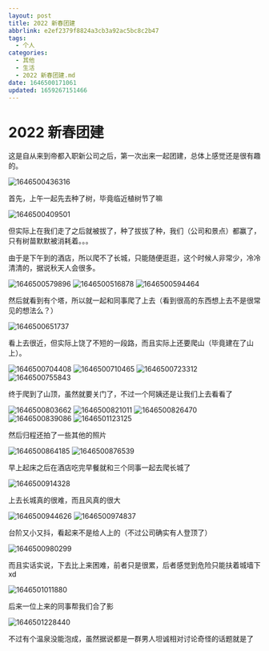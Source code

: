 ```yaml
---
layout: post
title: 2022 新春团建
abbrlink: e2ef2379f8824a3cb3a92ac5bc8c2b47
tags:
  - 个人
categories:
  - 其他
  - 生活
  - 2022 新春团建.md
date: 1646500171061
updated: 1659267151466
---
```


# 2022 新春团建

这是自从来到帝都入职新公司之后，第一次出来一起团建，总体上感觉还是很有趣的。

![1646500436316](https://image-proxy.rxliuli.com/?url=https://lh3.googleusercontent.com/pw/AL9nZEUsxlxxNSVE1ZLO7KvnozkQ7U6QYrNsqOI5r28T4zzubPMQeqpis_ycplby8dbZ6r9OHtyjDjz01i7HMzeUWxscuawsY0Tz2s_wFDRNyawUb5uQLsMB1BO58MEhB-iQJdybpePvRvBY6PpdQUZ1bWU_=w1783-h1337-no)

首先，上午一起先去种了树，毕竟临近植树节了嘛

![1646500409501](https://image-proxy.rxliuli.com/?url=https://lh3.googleusercontent.com/pw/AL9nZEUys7HTCv9YFaItl4MnTGZ95xFstKu5p6u9KoPEJZVH63g7zZFSjz3SAQooYkHiHEelJoQsW87UtQH6ZQV-4fLhYKgso-U3iaQM6y1E1jkaULyDzTtVOO9HhDKf6QgtpaJgXtp8NmS9Wj1RgXjYu91g=w1783-h1337-no)

但实际上在我们走了之后就被拔了，种了拔拔了种，我们（公司和景点）都赢了，只有树苗默默被消耗着。。。

由于是下午到的酒店，所以爬不了长城，只能随便逛逛，这个时候人非常少，冷冷清清的，据说秋天人会很多。

![1646500579896](https://image-proxy.rxliuli.com/?url=https://lh3.googleusercontent.com/pw/AL9nZEXSRpwPc7aOnKWjczQuNBVg9dzJ_ljEyN7q2Jk4iI5zV4zVHM9NPGqZSYF5WW1VY9Zy-13VnaxSJiJdVfJObcRAWywK-HnbON-yAgyNpgfgUFpSuXCBwgq-0n72tP4r2WMT_asM-33kRi_Av7SN2goL=w1783-h1337-no)
![1646500516878](https://image-proxy.rxliuli.com/?url=https://lh3.googleusercontent.com/pw/AL9nZEVGOPD1YJPyeMDZM6ZxU434rggyrTLZsCMvZILjg-uQMEBy_XNGRC_21kJaM6DXqj31bnP48xRqJslUUhRJVAggLf-nZwOGciij8NB581uFRcmWvESl_TG4_wnw1c_M0nunoDyrFPMwA9ak3ZmFOCJ9=w1783-h1337-no)
![1646500594464](https://image-proxy.rxliuli.com/?url=https://lh3.googleusercontent.com/pw/AL9nZEXs1dPFZlIYrBjaP_A5PWKGDx618YRyfvQHbCzCsaWyx7T8Kdmc6OiRCp136NcFDWVg_VQtBc19fAINr006TxIfWAhi8UB7S8ikObZsI2U2PDty1xLKpZclzeynZ9vtm3fedZm_fz8IQ-2XLZLIEFgg=w1783-h1337-no)

然后就看到有个塔，所以就一起和同事爬了上去（看到很高的东西想上去不是很常见的想法么？）

![1646500651737](https://image-proxy.rxliuli.com/?url=https://lh3.googleusercontent.com/pw/AL9nZEW6dTb331YMOf1X1UAKytvXpBKAibBhNR3ShDycRmrijcB4d9GSW5PyRwa1G5AGtrFmIUwzCe2gabIUvblTWgpqdhmIqjJoAJmFbQt405PH9LilmqF5da9H5uUVgoZG83JgUn5mo2kryahwUjYPH745=w1003-h1337-no)

看上去很近，但实际上饶了不短的一段路，而且实际上还要爬山（毕竟建在了山上）。

![1646500704408](https://image-proxy.rxliuli.com/?url=https://lh3.googleusercontent.com/pw/AL9nZEWzEhQhwBoMfP-pU-q_8ck7PxiMz_mTb9kjIKA-LuPGEMIWJisM76esE-2qPMmxjlCsA0ZPmOiXrTVkCLpWHV7kFVycWBhJjvbQJKqVFRyOTj1fGdMJ21oKHiptRsREhfjAE4uAKWoy7stacLZILqci=w1003-h1337-no)
![1646500710465](https://image-proxy.rxliuli.com/?url=https://lh3.googleusercontent.com/pw/AL9nZEXHKIKneM9TLuqa9Yb6_wqtkfK6xr02roVaFmUhWStaSESv_ojJ57cG6zHwQzu4OWgJq0q3z2T7EBTrfgpod_KqALJHQxKCKkfimV8AtDKip8mFIp2lmwkh766yzWf81Z3rcoHsWihNT-PuCf9g5Gky=w1783-h1337-no)
![1646500723312](https://image-proxy.rxliuli.com/?url=https://lh3.googleusercontent.com/pw/AL9nZEUxhBjuiZbXLZVknciZqEsB0ibEIjSUEcF5vT8B8xCMiLkRw9TpnhWC5ympPbmZke0XCSKoJyS1ou6NlEIifeOxGcl0AQ3ENK8srzqOA0wmPSMP7dV8pPtJO_OgSvR0YWPujJEHSxrNEPL27lNlRq4R=w1783-h1337-no)
![1646500755843](https://image-proxy.rxliuli.com/?url=https://lh3.googleusercontent.com/pw/AL9nZEXoRl6-BV8aTBUYyQhdOgsyvqLxveqLvTYMlsaTngReXqcgeqlymJFcuHrMDHiyoP8M-kFNr6YMSQVOwZPETxGr97Dhwy0FKt5fIIva1fMXybdUc5b0C6CezadSwQ61Ga1pFARcteOD-3ZAoRhMPtP6=w1783-h1337-no)

终于爬到了山顶，虽然就要关门了，不过一个阿姨还是让我们上去看看了

![1646500803662](https://image-proxy.rxliuli.com/?url=https://lh3.googleusercontent.com/pw/AL9nZEUHcQ6ooDbmh8NKoDLpvw3GuWCz8QKabUMEPdbpP4Oz3Mms2TLGH0_GCzDpHB1t3RhXWEyha9bGPNB5_a36ql4gA52eT7tRiKug8K4I1OgY3Hs3GD-yr_nM_yuu3zJL2Yvv5c41IrFjkDcTXsJJPJVT=w1003-h1337-no)
![1646500821011](https://image-proxy.rxliuli.com/?url=https://lh3.googleusercontent.com/pw/AL9nZEW7H9Ec3vBT9akbQpUCkIsk2FLh5Pu020bavcHVjF5przrxPYB1ekI_coBjsTrI1JEVK0YkE8-kJ6HFjxMsUTzQKP4vb43kXRkk5BLrGCMLZFz6PTnbzsKJna05NFvg-8JV6SXLDalNToMb4SzUdpzy=w1003-h1337-no)
![1646500826470](https://image-proxy.rxliuli.com/?url=https://lh3.googleusercontent.com/pw/AL9nZEUeGsQlhVbaJMoZGhELtsz6JEjem9H1TQRFsPdmqjVYNDXsgRPChznBKT0uaKC-NkdCZtqDx4hmIOwg9AnVYfw9B2C97nCc59jgQsIUQvp1ZPRFpqvWDPrdM4lTZqeYd6rEVBYw6ZzyGQMBB8fw4fXw=w1783-h1337-no)
![1646500839086](https://image-proxy.rxliuli.com/?url=https://lh3.googleusercontent.com/pw/AL9nZEWCXf_mY2um36Tc3ekAZs4t9EzKG6W9PYrTK9Ju7K2PqksEzqXc_wuVwGCU1lMiH84q66Zrxzd3d2cSVoqGMEyB0h3a1fMMXticgpEqlxyi5uSXKrFDsdK6I96smk_fchKoswDG7WQSCCeTQQT_tYqR=w1783-h1337-no)
![1646501123125](https://image-proxy.rxliuli.com/?url=https://lh3.googleusercontent.com/pw/AL9nZEXpC82Txl9AptR3eCo-DyJ9esBZxlWrOm9E7Mx5mW-WmWb7TQDyRJZ4058YaD3y725fRgNraFRoyuLMA31DJBSWpykQ1DwNUjdmch8HIuSVG_sEwr7iDbFpUkUbGBl6GFf-n0ZDq49DDr1EnONBByGS=w1003-h1337-no)

然后归程还拍了一些其他的照片

![1646500864185](https://image-proxy.rxliuli.com/?url=https://lh3.googleusercontent.com/pw/AL9nZEWPeppCA9Eo4snBRzId4Za6Bh1x1zXDeN25a4-Qo9ZX2hfA-iwXXStui9dT30-jpCyWPpElQe5BRsD04GBPkgLYgzZwr5dmQjm3io8WnETcWHJGGbCnAwo0jwRUJ4OcKOzBnXLa-FR5rN9fkU44dc8k=w1003-h1337-no)
![1646500876539](https://image-proxy.rxliuli.com/?url=https://lh3.googleusercontent.com/pw/AL9nZEUzvSZ_AKDB7vud3BarCxRjsUgYm6CzDWi6k_jaWIQMc2wfKzFV7PCBgJ-rO80UqN-Ya7gzHdyWGEDkjMw5LBLsMKhI2LXFuFh09KdNrt2D0TzWuoaDNnJUqV4BC_IUYBzCPG7wJGS_NJ_HDdVnFQ5g=w1003-h1337-no)

早上起床之后在酒店吃完早餐就和三个同事一起去爬长城了

![1646500914328](https://image-proxy.rxliuli.com/?url=https://lh3.googleusercontent.com/pw/AL9nZEVwO3dwDvoB2Kk-PQCMc9vSeKFmwiQHGbz-29m3AkILDUaToo3BYz2hpu8ZeHiEkdkaTPwQAe99s1M_1UwpiREgfTPQIn22GuY1Cxh9X1ej4ma1RXJtQCrMm_h4IDrfa_Xsl536q1DMiBY474R8Xyp-=w1783-h1337-no)

上去长城真的很难，而且风真的很大

![1646500944626](https://image-proxy.rxliuli.com/?url=https://lh3.googleusercontent.com/pw/AL9nZEWiqxfqdiUzdZeWmyFxV0OZF4Xa_yweMcTbcF4tuqF7nOf74M3djxICMOwQv7gGvLygvDLlctTFAS2rU_AgM_9fxcX9fQlWI9T5zZ0Nbxyi8glgIc7qBLteNy-gvHmKZO0AVrsoy5J1jjonT6kJ1X5h=w1003-h1337-no)
![1646500974837](https://image-proxy.rxliuli.com/?url=https://lh3.googleusercontent.com/pw/AL9nZEVGbFCl-WdU8zOjBspX69IT5FzWJN9oRwW6zj-LzWM8eRViO-6rJ5zoz-7dqWAXVmYkZ8pA7RCGi0ULDhS4_EQW6VR5THKoMwl9_WDi1ADSo5RdEl4RvQ95Kilox96-w_qSIz63KTu0A6vFciud1Y1h=w1003-h1337-no)

台阶又小又抖，看起来不是给人上的（不过公司确实有人登顶了）

![1646500980299](https://image-proxy.rxliuli.com/?url=https://lh3.googleusercontent.com/pw/AL9nZEUkprUqk0hGwlFwnwnXi5x-TsxMgO30D8HD_9kg4wDU7wX4sSzYO4KHIPS_1be4ShmFUDFE2JP5VQjAGNGfktM56m78vvdaXUFDDIG0bV1c6DP1tvA475EAfa3681wk3gMchf5DbK1aWWoC6pBWpzZ1=w1003-h1337-no)

而且实话实说，下去比上来困难，前者只是很累，后者感觉到危险只能扶着城墙下 xd

![1646501011880](https://image-proxy.rxliuli.com/?url=https://lh3.googleusercontent.com/pw/AL9nZEXdc1XuEVDQkK2o1IjrC5Pe7u9YcVQL8t28Y8lqZbq5vG8H5VdB8qBPHTqqLQfkqoUud4s2d0vej23un_j4FF9HYlG5QM1sDFdGyyv-2FFNceTdeuiyll841C3gmsn8YtUeOeH-xfSUMaaI2kWZoJnT=w1003-h1337-no)

后来一位上来的同事帮我们合了影

![1646501228440](https://image-proxy.rxliuli.com/?url=https://lh3.googleusercontent.com/pw/AL9nZEWugl_E_huHfzN50G0E8hfRE7LkRx0je8Rtznta8kas6izl7vyt2qzZwp6Td_m4TaFtGScTXyP0dtXGbj5RyDbBIs8dZ39Lvsew8AFtRsKYh1D38-753Wr_wOXGboqN2atxmpse2TiPXKZRuRu1HtDM=w1012-h1337-no)

不过有个温泉没能泡成，虽然据说都是一群男人坦诚相对讨论奇怪的话题就是了
